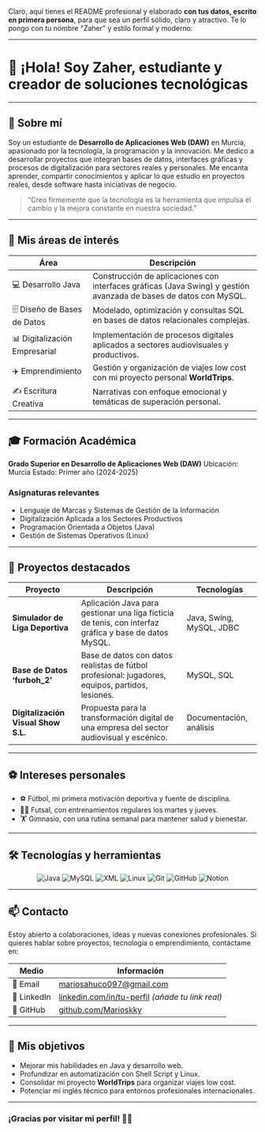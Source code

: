 Claro, aquí tienes el README profesional y elaborado **con tus datos, escrito en primera persona**, para que sea un perfil sólido, claro y atractivo. Te lo pongo con tu nombre "Zaher" y estilo formal y moderno:

---

# 👋 ¡Hola! Soy Zaher, estudiante y creador de soluciones tecnológicas

---

## 🧠 Sobre mí

Soy un estudiante de **Desarrollo de Aplicaciones Web (DAW)** en Murcia, apasionado por la tecnología, la programación y la innovación. Me dedico a desarrollar proyectos que integran bases de datos, interfaces gráficas y procesos de digitalización para sectores reales y personales.
Me encanta aprender, compartir conocimientos y aplicar lo que estudio en proyectos reales, desde software hasta iniciativas de negocio.

> “Creo firmemente que la tecnología es la herramienta que impulsa el cambio y la mejora constante en nuestra sociedad.”

---

## 🔭 Mis áreas de interés

| Área                          | Descripción                                                                                                       |
| ----------------------------- | ----------------------------------------------------------------------------------------------------------------- |
| 💻 Desarrollo Java            | Construcción de aplicaciones con interfaces gráficas (Java Swing) y gestión avanzada de bases de datos con MySQL. |
| 🗄 Diseño de Bases de Datos   | Modelado, optimización y consultas SQL en bases de datos relacionales complejas.                                  |
| 📊 Digitalización Empresarial | Implementación de procesos digitales aplicados a sectores audiovisuales y productivos.                            |
| ✈️ Emprendimiento             | Gestión y organización de viajes low cost con mi proyecto personal **WorldTrips**.                                |
| ✍️ Escritura Creativa         | Narrativas con enfoque emocional y temáticas de superación personal.                                              |

---

## 🎓 Formación Académica

**Grado Superior en Desarrollo de Aplicaciones Web (DAW)**
Ubicación: Murcia
Estado: Primer año (2024-2025)

### Asignaturas relevantes

* Lenguaje de Marcas y Sistemas de Gestión de la Información
* Digitalización Aplicada a los Sectores Productivos
* Programación Orientada a Objetos (Java)
* Gestión de Sistemas Operativos (Linux)

---

## 📂 Proyectos destacados

| Proyecto                            | Descripción                                                                                            | Tecnologías              |
| ----------------------------------- | ------------------------------------------------------------------------------------------------------ | ------------------------ |
| **Simulador de Liga Deportiva**     | Aplicación Java para gestionar una liga ficticia de tenis, con interfaz gráfica y base de datos MySQL. | Java, Swing, MySQL, JDBC |
| **Base de Datos ‘furboh\_2’**       | Base de datos con datos realistas de fútbol profesional: jugadores, equipos, partidos, lesiones.       | MySQL, SQL               |
| **Digitalización Visual Show S.L.** | Propuesta para la transformación digital de una empresa del sector audiovisual y escénico.             | Documentación, análisis  |

---

## ⚽ Intereses personales

* ⚽ Fútbol, mi primera motivación deportiva y fuente de disciplina.
* 🤾‍♂️ Futsal, con entrenamientos regulares los martes y jueves.
* 🏋️ Gimnasio, con una rutina semanal para mantener salud y bienestar.

---

## 🛠️ Tecnologías y herramientas

<p align="center">
  <img alt="Java" src="https://img.shields.io/badge/Java-ED8B00?style=for-the-badge&logo=java&logoColor=white" />
  <img alt="MySQL" src="https://img.shields.io/badge/MySQL-4479A1?style=for-the-badge&logo=mysql&logoColor=white" />
  <img alt="XML" src="https://img.shields.io/badge/XML-000000?style=for-the-badge&logo=xml&logoColor=white" />
  <img alt="Linux" src="https://img.shields.io/badge/Linux-Ubuntu-E95420?style=for-the-badge&logo=ubuntu&logoColor=white" />
  <img alt="Git" src="https://img.shields.io/badge/Git-F05032?style=for-the-badge&logo=git&logoColor=white" />
  <img alt="GitHub" src="https://img.shields.io/badge/GitHub-181717?style=for-the-badge&logo=github&logoColor=white" />
  <img alt="Notion" src="https://img.shields.io/badge/Notion-000000?style=for-the-badge&logo=notion&logoColor=white" />
</p>

---

## 📫 Contacto

Estoy abierto a colaboraciones, ideas y nuevas conexiones profesionales.
Si quieres hablar sobre proyectos, tecnología o emprendimiento, contáctame en:

| Medio       | Información                                                                           |
| ----------- | ------------------------------------------------------------------------------------- |
| 📧 Email    | [mariosahuco097@gmail.com](mailto:mariosahuco097@gmail.com)                           |
| 🔗 LinkedIn | [linkedin.com/in/tu-perfil](https://linkedin.com/in/tu-perfil) *(añade tu link real)* |
| 🐙 GitHub   | [github.com/Marioskky](https://github.com/Marioskky)                                  |

---

## 🚀 Mis objetivos

* Mejorar mis habilidades en Java y desarrollo web.
* Profundizar en automatización con Shell Script y Linux.
* Consolidar mi proyecto **WorldTrips** para organizar viajes low cost.
* Potenciar mi inglés técnico para entornos profesionales internacionales.

---

### ¡Gracias por visitar mi perfil! 👨‍💻

